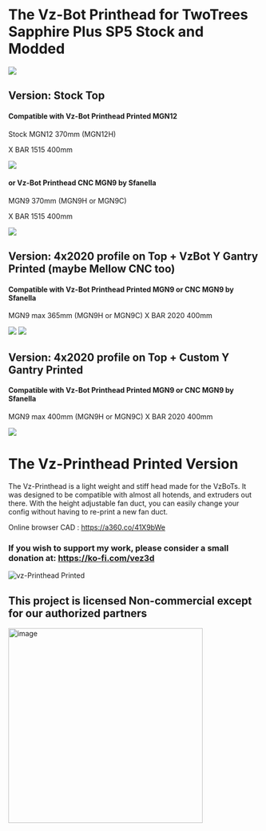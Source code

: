 
# The Vz-Bot Printhead for TwoTrees Sapphire Plus SP5 Stock and Modded

![](https://twotrees3d.com/wp-content/uploads/2023/01/Two-Trees-SP-5-3d-printer-reviews.jpg)

## Version: Stock Top
#### Compatible with Vz-Bot Printhead Printed MGN12
Stock MGN12 370mm (MGN12H)

X BAR 1515 400mm

![](https://onedrive.live.com/embed?resid=2A6BE858ABEEB97B%21615345&authkey=%21ACcWkevuUSs0L1U&width=1607&height=776)

#### or Vz-Bot Printhead CNC MGN9 by Sfanella
MGN9 370mm (MGN9H or MGN9C)

X BAR 1515 400mm

![](https://onedrive.live.com/embed?resid=2A6BE858ABEEB97B%21615333&authkey=%21AMQTol4phfF4L80&width=1517&height=787)


## Version:  4x2020 profile on Top +  VzBot Y Gantry Printed (maybe Mellow CNC too)

#### Compatible with Vz-Bot Printhead Printed MGN9 or CNC MGN9 by Sfanella

MGN9 max 365mm (MGN9H or MGN9C)
X BAR 2020 400mm 


![](https://onedrive.live.com/embed?resid=2A6BE858ABEEB97B%21615374&authkey=%21APqznIEqk_5P_HE&width=1216&height=756)
![](https://onedrive.live.com/embed?resid=2A6BE858ABEEB97B%21615380&authkey=%21AFLBbyhYReuWmpQ&width=1308&height=785)

## Version:  4x2020 profile on Top + Custom Y Gantry Printed

#### Compatible with Vz-Bot Printhead Printed MGN9 or CNC MGN9 by Sfanella

MGN9 max 400mm (MGN9H or MGN9C)
X BAR 2020 400mm 

![](https://onedrive.live.com/embed?resid=2A6BE858ABEEB97B%21615413&authkey=%21AAOxeRMOdblrfmA&width=1012&height=738)



# The Vz-Printhead Printed Version

The Vz-Printhead is a light weight  and stiff head made for the VzBoTs. It was designed to be compatible with almost all hotends,
and extruders out there. With the height adjustable fan duct, you can easily change your config without having to re-print a new fan duct.

Online browser CAD : https://a360.co/41X9bWe

### If you wish to support my work, please consider a small donation at: https://ko-fi.com/vez3d

![vz-Printhead Printed](https://user-images.githubusercontent.com/37383368/212792934-23a15a4c-6bd0-41ab-9c1b-562e4f4d0f15.PNG)

## This project is licensed Non-commercial except for our authorized partners
<img width="389" alt="image" src="https://user-images.githubusercontent.com/37383368/187048918-d388e8f9-8f84-4fd7-b27f-d4f9ee766cb4.png">

